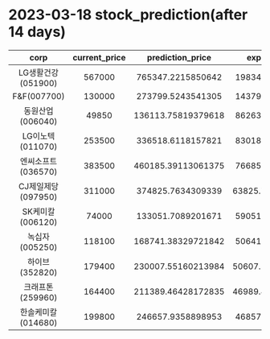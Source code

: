 # 2023-03-18 stock_prediction(after 14 days)

|   corp   |   current_price   |   prediction_price   |   expected_profit   |
|:--------:|:-----------------:|:--------------------:|:-------------------:|
|LG생활건강(051900)|567000|765347.2215850642|198347.2215850642|
|F&F(007700)|130000|273799.5243541305|143799.5243541305|
|동원산업(006040)|49850|136113.75819379618|86263.75819379618|
|LG이노텍(011070)|253500|336518.6118157821|83018.61181578209|
|엔씨소프트(036570)|383500|460185.39113061375|76685.39113061375|
|CJ제일제당(097950)|311000|374825.7634309339|63825.763430933875|
|SK케미칼(006120)|74000|133051.7089201671|59051.70892016709|
|녹십자(005250)|118100|168741.38329721842|50641.38329721842|
|하이브(352820)|179400|230007.55160213984|50607.551602139836|
|크래프톤(259960)|164400|211389.46428172835|46989.464281728346|
|한솔케미칼(014680)|199800|246657.9358898953|46857.93588989531|
